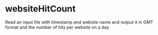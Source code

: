 # websiteHitCount
Read an input file with timestamp and website name and output it in GMT format and the number of hits per website on a day
